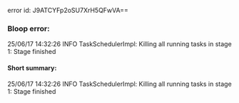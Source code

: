 error id: J9ATCYFp2oSU7XrH5QFwVA==
### Bloop error:

25/06/17 14:32:26 INFO TaskSchedulerImpl: Killing all running tasks in stage 1: Stage finished
#### Short summary: 

25/06/17 14:32:26 INFO TaskSchedulerImpl: Killing all running tasks in stage 1: Stage finished